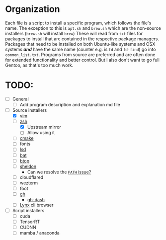 # Organization
Each file is a script to install a specific program, which follows the file's
name.
The exception to this is `apt.sh` and `brew.sh` which are the non-source
installers (`brew.sh` will install `brew`)
These will read from `txt` files for packages to install that are contained in
the respective package managers.
Packages that need to be installed on both Ubuntu-like systems and OSX systems
***and*** have the same name (counter e.g. is `fd` and `fd-find`) go into
`common_list.txt`.
Programs from source are preferred and are often done for extended functionality
and better control.
But I also don't want to go full Gentoo, as that's too much work.

# TODO:
- [ ] General
    - [ ] Add program description and explanation md file
- [ ] Source installers
    - [x] [vim](https://github.com/vim/vim)
    - [ ] [zsh](https://www.zsh.org/pub/)
        - [x] Upstream mirror
        - [ ] Allow using it
    - [ ] [cmake](https://cmake.org/download/)
    - [ ] fonts
    - [ ] [lsd](https://github.com/lsd-rs/lsd)
    - [ ] [bat](https://github.com/sharkdp/bat)
    - [ ] [btop](https://github.com/aristocratos/btop)
    - [ ] [sheldon](https://github.com/rossmacarthur/sheldon)
        - Can we resolve the [`PATH` issue?](https://github.com/rossmacarthur/sheldon/issues/176)
    - [ ] cloudflared
    - [ ] wezterm
    - [ ] foot
    - [ ] [gh](https://github.com/cli/cli#installation)
        - [gh-dash](https://github.com/dlvhdr/gh-dash)
    - [ ] [Lynx](https://lynx.invisible-island.net/current/index.html) cli
        browser
- [ ] Script installers
    - [ ] cuda
    - [ ] TensorRT
    - [ ] CUDNN
    - [ ] mamba / anaconda
